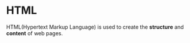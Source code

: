 # HTML   

HTML(Hypertext Markup Language) is used to create the **structure** and **content**
of web pages.
